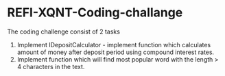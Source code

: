 # REFI-XQNT-Coding-challange

The coding challenge consist of 2 tasks
1.  Implement IDepositCalculator - implement function which calculates amount of money after deposit period using compound interest rates.
2.  Implement function which will find most popular word with the length > 4 characters in the text.